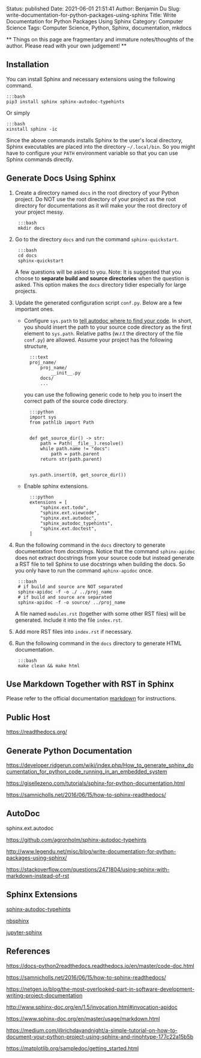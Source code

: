 Status: published
Date: 2021-06-01 21:51:41
Author: Benjamin Du
Slug: write-documentation-for-python-packages-using-sphinx
Title: Write Documentation for Python Packages Using Sphinx
Category: Computer Science
Tags: Computer Science, Python, Sphinx, documentation, mkdocs

**
Things on this page are fragmentary and immature notes/thoughts of the author.
Please read with your own judgement!
**

## Installation

You can install Sphinx and necessary extensions using the following command.

    :::bash
    pip3 install sphinx sphinx-autodoc-typehints

Or simply

    :::bash
    xinstall sphinx -ic

Since the above commands installs Sphinx to the user's local directory,
Sphinx executables are placed into the directory `~/.local/bin`. 
So you might have to configure your `PATH` environment variable 
so that you can use Sphinx commands directly.

## Generate Docs Using Sphinx

1. Create a directory named `docs` in the root directory of your Python project.
    Do NOT use the root directory of your project 
    as the root directory for documentations
    as it will make your the root directory of your project messy. 

        :::bash 
        mkdir docs

2. Go to the directory `docs` and run the command `sphinx-quickstart`.

        :::bash 
        cd docs 
        sphinx-quickstart 

    A few questions will be asked to you.
    Note: It is suggested that you choose to **separate build and source directories**
    when the question is asked.
    This option makes the `docs` directory tidier especially for large projects.

3. Update the generated configuration script `conf.py`. 
    Below are a few important ones.

    - Configure `sys.path`
        to [tell autodoc where to find your code](https://docs-python2readthedocs.readthedocs.io/en/master/code-doc.html#tell-autodoc-how-to-find-your-code).
        In short, 
        you should insert the path to your source code directory as the first element to `sys.path`.
        Relative paths (w.r.t the directory of the file `conf.py`) are allowed.
        Assume your project has the following structure,

            :::text
            proj_name/
                proj_name/
                    __init__.py
                docs/
                ...

        you can use the following generic code to help you to insert the correct path of the source code directory.
 
            :::python
            import sys
            from pathlib import Path


            def get_source_dir() -> str:
                path = Path(__file__).resolve()
                while path.name != "docs":
                    path = path.parent
                return str(path.parent)


            sys.path.insert(0, get_source_dir())

    - Enable sphinx extensions.

            :::python
            extensions = [
                "sphinx.ext.todo",
                "sphinx.ext.viewcode",
                "sphinx.ext.autodoc",
                "sphinx_autodoc_typehints",
                "sphinx.ext.doctest",
            ]

3. Run the following command in the `docs` directory to generate documentation from docstrings.
    Notice that the command `sphinx-apidoc` does not extract docstrings from your source code
    but instead generate a RST file to tell Sphinx to use docstrings when building the docs.
    So you only have to run the command `aphinx-apidoc` once.

        :::bash
        # if build and source are NOT separated
        sphinx-apidoc -f -o ./ ../proj_name
        # if build and source are separated
        sphinx-apidoc -f -o source/ ../proj_name

    A file named `modules.rst` (together with some other RST files) will be generated.
    Include it into the file `index.rst`.


4. Add more RST files into `index.rst` if necessary.

5. Run the following command in the `docs` directory to generate HTML documentation. 

        :::bash 
        make clean && make html 

## Use Markdown Together with RST in Sphinx

Please refer to the official documentation
[markdown](https://www.sphinx-doc.org/en/master/usage/markdown.html)
for instructions.

## Public Host 

https://readthedocs.org/

## Generate Python Documentation 

https://developer.ridgerun.com/wiki/index.php/How_to_generate_sphinx_documentation_for_python_code_running_in_an_embedded_system

https://gisellezeno.com/tutorials/sphinx-for-python-documentation.html

https://samnicholls.net/2016/06/15/how-to-sphinx-readthedocs/


## AutoDoc 

sphinx.ext.autodoc 

https://github.com/agronholm/sphinx-autodoc-typehints

http://www.legendu.net/misc/blog/write-documentation-for-python-packages-using-sphinx/

https://stackoverflow.com/questions/2471804/using-sphinx-with-markdown-instead-of-rst

## Sphinx Extensions

[sphinx-autodoc-typehints](https://github.com/agronholm/sphinx-autodoc-typehints)

[nbsphinx](https://github.com/spatialaudio/nbsphinx/)

[jupyter-sphinx](https://github.com/jupyter/jupyter-sphinx)

## References 

https://docs-python2readthedocs.readthedocs.io/en/master/code-doc.html

https://samnicholls.net/2016/06/15/how-to-sphinx-readthedocs/

https://netgen.io/blog/the-most-overlooked-part-in-software-development-writing-project-documentation


http://www.sphinx-doc.org/en/1.5/invocation.html#invocation-apidoc

https://www.sphinx-doc.org/en/master/usage/markdown.html

https://medium.com/@richdayandnight/a-simple-tutorial-on-how-to-document-your-python-project-using-sphinx-and-rinohtype-177c22a15b5b

https://matplotlib.org/sampledoc/getting_started.html

